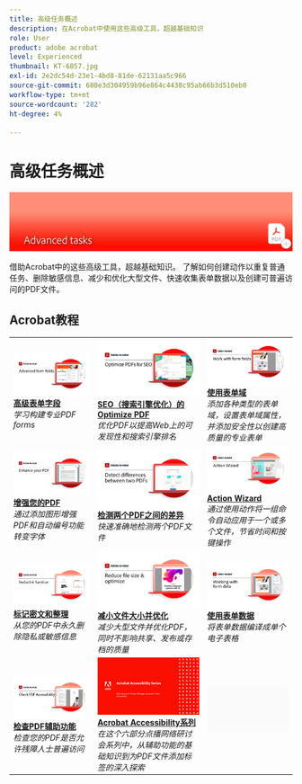 ```yaml
---
title: 高级任务概述
description: 在Acrobat中使用这些高级工具，超越基础知识
role: User
product: adobe acrobat
level: Experienced
thumbnail: KT-6857.jpg
exl-id: 2e2dc54d-23e1-4bd8-81de-62131aa5c966
source-git-commit: 680e3d304959b96e864c4438c95ab66b3d510eb0
workflow-type: tm+mt
source-wordcount: '282'
ht-degree: 4%

---
```


# 高级任务概述

![Acrobat入门图像](../assets/Hero-AdvancedTasks.png)

借助Acrobat中的这些高级工具，超越基础知识。 了解如何创建动作以重复普通任务、删除敏感信息、减少和优化大型文件、快速收集表单数据以及创建可普遍访问的PDF文件。

## Acrobat教程

<table style="table-layout:fixed">
<tr>
  <td>
    <a href="advancedforms.md">
      <img alt="高级表单字段" src="../assets/Advancedforms_1280.png" />
    </a>
    <div>
    <a href="advancedforms.md"><strong>高级表单字段</strong></a>
    </div>
    <em>学习构建专业PDF forms</em>
    <br>
  </td>
  <td>
    <a href="optimizeseo.md">
      <img alt="SEO（搜索引擎优化）的Optimize PDF" src="../assets/seo_1280.png" />
    </a>
    <div>
    <a href="optimizeseo.md"><strong>SEO（搜索引擎优化）的Optimize PDF</strong></a>
    </div>
    <em>优化PDF以提高Web上的可发现性和搜索引擎排名</em>
    <br>
  </td>
  <td>
    <a href="workforms.md">
      <img alt="使用表单域" src="../assets/Workform_1280.png" />
    </a>
    <div>
    <a href="workforms.md"><strong>使用表单域</strong></a>
    </div>
    <em>添加各种类型的表单域，设置表单域属性，并添加安全性以创建高质量的专业表单</em>
    <br>
  </td>
</tr>
<tr>
  <td>
    <a href="enhance.md">
      <img alt="增强您的PDF" src="../assets/Enhance_1280.png" />
    </a>
    <div>
    <a href="enhance.md"><strong>增强您的PDF</strong></a>
    </div>
    <em>通过添加图形增强PDF和自动编号功能转变字体</em>
    <br>
  </td>
  <td>
    <a href="compare.md">
      <img alt="检测两个PDF之间的差异" src="../assets/Compare_1280.png" />
    </a>
    <div>
    <a href="compare.md"><strong>检测两个PDF之间的差异</strong></a>
    </div>
    <em>快速准确地检测两个PDF文件</em>
    <br>
  </td> 
  <td>
    <a href="action.md">
      <img alt="Action Wizard" src="../assets/Action.jpg" />
    </a>
    <div>
    <a href="action.md"><strong>Action Wizard</strong></a>
    </div>
    <em>通过使用动作将一组命令自动应用于一个或多个文件，节省时间和按键操作</em>
    <br>
  </td>  
</tr>
<tr>
  <td>
    <a href="redact.md">
      <img alt="标记密文和整理" src="../assets/Redact.jpg" />
    </a>
    <div>
    <a href="redact.md"><strong>标记密文和整理</strong></a>
    </div>
    <em>从您的PDF中永久删除隐私或敏感信息</em>
    <br>
  </td>
   <td>
    <a href="reduce.md">
      <img alt="减小文件大小并优化" src="../assets/Reduce.jpg" />
    </a>
    <div>
    <a href="reduce.md"><strong>减小文件大小并优化</strong></a>
    </div>
    <em>减少大型文件并优化PDF，同时不影响共享、发布或存档的质量</em>
    <br>
  </td>
   <td>
    <a href="formdata.md">
      <img alt="Action Wizard" src="../assets/FormData.jpg" />
    </a>
    <div>
    <a href="formdata.md"><strong>使用表单数据</strong></a>
    </div>
    <em>将表单数据编译成单个电子表格</em>
    <br>
  </td>
</tr>
<tr>
  <td>
    <a href="accessibility.md">
      <img alt="检查PDF辅助功能" src="../assets/Checkaccessible_1280.jpg" />
    </a>
    <div>
    <a href="accessibility.md"><strong>检查PDF辅助功能</strong></a>
    </div>
    <em>检查您的PDF是否允许残障人士普遍访问</em>
    <br>
  </td>
   <td>
    <a href="accessibility-series.md">
      <img alt="准备可访问的PDF文件" src="../assets/Accessibilityseries_1280.png" />
    </a>
    <div>
    <a href="accessibility-series.md"><strong>Acrobat Accessibility系列</strong></a>
    </div>
    <em>在这个六部分点播网络研讨会系列中，从辅助功能的基础知识到为PDF文件添加标签的深入探索</em>
    <br>
  </td>
  <td>
   <img alt="间隔条" src="../assets/Grayspacer.png" />
    <div>
    <br>
  </td>
</tr>
</table>
